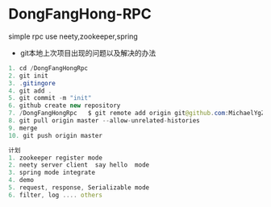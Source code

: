 # DongFangHong-RPC
simple rpc use neety,zookeeper,spring

- git本地上次项目出现的问题以及解决的办法

```java
1. cd /DongFangHongRpc 
2. git init
3. .gitingore
4. git add .
5. git commit -m "init"
6. github create new repository
7. /DongFangHongRpc   $ git remote add origin git@github.com:MichaelYgZhang/DongFangHongRpc.git
8. git pull origin master --allow-unrelated-histories
9. merge 
10. git push origin master
```

```js
计划
1. zookeeper register mode
2. neety server client  say hello  mode
3. spring mode integrate
4. demo
5. request, response, Serializable mode
6. filter, log .... others
```
